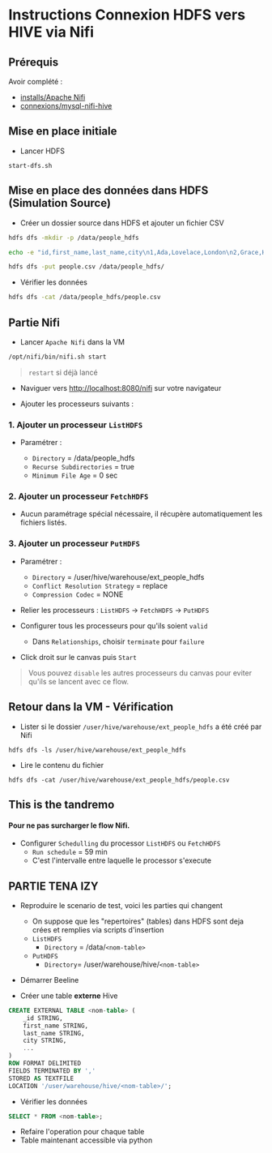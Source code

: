 # Instructions Connexion HDFS vers HIVE via Nifi

## Prérequis

Avoir complété :

* [installs/Apache Nifi](https://github.com/kkn1ttz/TP-M/tree/master/installs/Apache%20Nifi)
* [connexions/mysql-nifi-hive](https://github.com/kkn1ttz/TP-M/tree/master/connexions/mysql-nifi-hive)

## Mise en place initiale

* Lancer HDFS

```
start-dfs.sh
```

## Mise en place des données dans HDFS (Simulation Source)

* Créer un dossier source dans HDFS et ajouter un fichier CSV

```bash
hdfs dfs -mkdir -p /data/people_hdfs

echo -e "id,first_name,last_name,city\n1,Ada,Lovelace,London\n2,Grace,Hopper,New York" > people.csv

hdfs dfs -put people.csv /data/people_hdfs/
```

* Vérifier les données

```bash
hdfs dfs -cat /data/people_hdfs/people.csv
```

## Partie Nifi

* Lancer `Apache Nifi` dans la VM

```bash
/opt/nifi/bin/nifi.sh start
```

> `restart` si déjà lancé

* Naviguer vers [http://localhost:8080/nifi](http://localhost:8080/nifi) sur votre navigateur

* Ajouter les processeurs suivants :

### 1. Ajouter un processeur `ListHDFS`

* Paramétrer :

  * `Directory` = /data/people_hdfs
  * `Recurse Subdirectories` = true
  * `Minimum File Age` = 0 sec

### 2. Ajouter un processeur `FetchHDFS`

* Aucun paramétrage spécial nécessaire, il récupère automatiquement les fichiers listés.

### 3. Ajouter un processeur `PutHDFS`

* Paramétrer :

  * `Directory` = /user/hive/warehouse/ext_people_hdfs
  * `Conflict Resolution Strategy` = replace
  * `Compression Codec` = NONE

* Relier les processeurs : `ListHDFS` -> `FetchHDFS` -> `PutHDFS`

* Configurer tous les processeurs pour qu'ils soient `valid`

  * Dans `Relationships`, choisir `terminate` pour `failure`

* Click droit sur le canvas puis `Start`
> Vous pouvez `disable` les autres processeurs du canvas pour eviter qu'ils se lancent avec ce flow.

## Retour dans la VM - Vérification

* Lister si le dossier `/user/hive/warehouse/ext_people_hdfs` a été créé par Nifi

```
hdfs dfs -ls /user/hive/warehouse/ext_people_hdfs
```

* Lire le contenu du fichier

```
hdfs dfs -cat /user/hive/warehouse/ext_people_hdfs/people.csv
```

## This is the tandremo
#### Pour ne pas surcharger le flow Nifi.
- Configurer `Schedulling` du processor `ListHDFS` ou `FetchHDFS`
  - `Run schedule` = 59 min
  - C'est l'intervalle entre laquelle le processor s'execute

## PARTIE TENA IZY

* Reproduire le scenario de test, voici les parties qui changent
  * On suppose que les "repertoires" (tables) dans HDFS sont deja crées et remplies via scripts d'insertion
  * `ListHDFS` 
    * `Directory` = /data/`<nom-table>`
  * `PutHDFS`
    * `Directory`= /user/warehouse/hive/`<nom-table>`

* Démarrer Beeline

* Créer une table **externe** Hive

```sql
CREATE EXTERNAL TABLE <nom-table> (
    _id STRING,
    first_name STRING,
    last_name STRING,
    city STRING,
    ...
)
ROW FORMAT DELIMITED
FIELDS TERMINATED BY ','
STORED AS TEXTFILE
LOCATION '/user/warehouse/hive/<nom-table>/';
```

* Vérifier les données

```sql
SELECT * FROM <nom-table>;
```

* Refaire l'operation pour chaque table
* Table maintenant accessible via python
